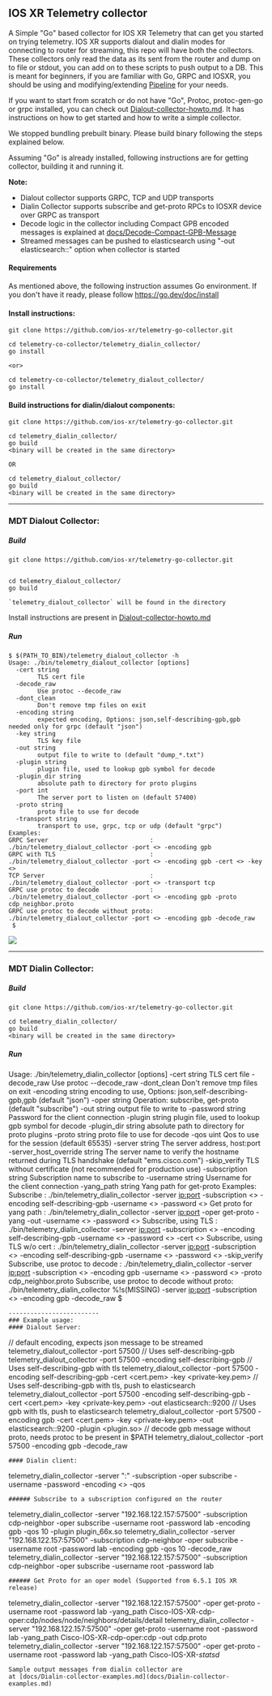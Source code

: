 ## IOS XR Telemetry collector

A Simple "Go" based collector for IOS XR Telemetry that can get you
started on trying telemetry. IOS XR supports dialout and dialin modes
for connecting to router for streaming, this repo will have both the
collectors. These collectors only read the data as its sent from the
router and dump on to file or stdout, you can add on to these scripts
to push output to a DB. This is meant for beginners, if you are familiar with Go, GRPC and IOSXR, you should be using and modifying/extending [Pipeline](https://github.com/cisco-ie/bigmuddy-network-telemetry-pipeline) for your needs.

If you want to start from scratch or do not have "Go", Protoc, protoc-gen-go or grpc installed, you can check out [Dialout-collector-howto.md](Dialout-collector-howto.md). It has instructions on how to get started and how to write a simple collector.

We stopped bundling prebuilt binary. Please build binary following the steps explained below.

Assuming "Go" is already installed, following instructions are for getting collector, building it and running it.

**Note:**
* Dialout collector supports GRPC, TCP and UDP transports
* Dialin Collector supports subscribe and get-proto RPCs to IOSXR device over GRPC as transport
* Decode logic in the collector including Compact GPB encoded messages is explained at [docs/Decode-Compact-GPB-Message](docs/Decode-Compact-GPB-Message.md)
* Streamed messages can be pushed to elasticsearch using "-out elasticsearch:<ip>:<port>" option when collector is started

#### Requirements
As mentioned above, the following instruction assumes Go environment.
If you don't have it ready, please follow https://go.dev/doc/install

#### Install instructions:
```
git clone https://github.com/ios-xr/telemetry-go-collector.git

cd telemetry-co-collector/telemetry_dialin_collector/
go install

<or>

cd telemetry-co-collector/telemetry_dialout_collector/
go install
```

#### Build instructions for dialin/dialout components:
```
git clone https://github.com/ios-xr/telemetry-go-collector.git

cd telemetry_dialin_collector/
go build
<binary will be created in the same directory>

OR

cd telemetry_dialout_collector/
go build
<binary will be created in the same directory>
```

--------
### MDT Dialout Collector:
##### Build
```
git clone https://github.com/ios-xr/telemetry-go-collector.git


cd telemetry_dialout_collector/
go build

`telemetry_dialout_collector` will be found in the directory
```

Install instructions are present in [Dialout-collector-howto.md](Dialout-collector-howto.md)

##### Run
```
$ $(PATH_TO_BIN)/telemetry_dialout_collector -h
Usage: ./bin/telemetry_dialout_collector [options]
  -cert string
        TLS cert file
  -decode_raw
        Use protoc --decode_raw
  -dont_clean
        Don't remove tmp files on exit
  -encoding string
        expected encoding, Options: json,self-describing-gpb,gpb needed only for grpc (default "json")
  -key string
        TLS key file
  -out string
        output file to write to (default "dump_*.txt")
  -plugin string
        plugin file, used to lookup gpb symbol for decode
  -plugin_dir string
        absolute path to directory for proto plugins
  -port int
        The server port to listen on (default 57400)
  -proto string
        proto file to use for decode
  -transport string
        transport to use, grpc, tcp or udp (default "grpc")
Examples:
GRPC Server                            : ./bin/telemetry_dialout_collector -port <> -encoding gpb
GRPC with TLS                          : ./bin/telemetry_dialout_collector -port <> -encoding gpb -cert <> -key <>
TCP Server                             : ./bin/telemetry_dialout_collector -port <> -transport tcp
GRPC use protoc to decode              : ./bin/telemetry_dialout_collector -port <> -encoding gpb -proto cdp_neighbor.proto
GRPC use protoc to decode without proto: ./bin/telemetry_dialout_collector -port <> -encoding gpb -decode_raw
 $
 ```

![](docs/dialout-build.gif)

--------------------
### MDT Dialin Collector:
##### Build
```
git clone https://github.com/ios-xr/telemetry-go-collector.git

cd telemetry_dialin_collector/
go build
<binary will be created in the same directory>
```

##### Run
Usage: ./bin/telemetry_dialin_collector [options]
  -cert string
        TLS cert file
  -decode_raw
        Use protoc --decode_raw
  -dont_clean
        Don't remove tmp files on exit
  -encoding string
        encoding to use, Options: json,self-describing-gpb,gpb (default "json")
  -oper string
        Operation: subscribe, get-proto (default "subscribe")
  -out string
        output file to write to
  -password string
        Password for the client connection
  -plugin string
        plugin file, used to lookup gpb symbol for decode
  -plugin_dir string
        absolute path to directory for proto plugins
  -proto string
        proto file to use for decode
  -qos uint
        Qos to use for the session (default 65535)
  -server string
        The server address, host:port
  -server_host_override string
        The server name to verify the hostname returned during TLS handshake (default "ems.cisco.com")
  -skip_verify
        TLS without certificate (not recommended for production use)
  -subscription string
        Subscription name to subscribe to
  -username string
        Username for the client connection
  -yang_path string
        Yang path for get-proto
Examples:
Subscribe                       : ./bin/telemetry_dialin_collector -server <ip:port> -subscription <> -encoding self-describing-gpb -username <> -password <>
Get proto for yang path         : ./bin/telemetry_dialin_collector -server <ip:port> -oper get-proto -yang <yang model or xpath> -out <filename> -username <> -password <>
Subscribe, using TLS            : ./bin/telemetry_dialin_collector -server <ip:port> -subscription <> -encoding self-describing-gpb -username <> -password <> -cert <>
Subscribe, using TLS w/o cert   : ./bin/telemetry_dialin_collector -server <ip:port> -subscription <> -encoding self-describing-gpb -username <> -password <> -skip_verify
Subscribe, use protoc to decode : ./bin/telemetry_dialin_collector -server <ip:port> -subscription <> -encoding gpb -username <> -password <> -proto cdp_neighbor.proto
Subscribe, use protoc to decode without proto: ./bin/telemetry_dialin_collector %!s(MISSING) -server <ip:port> -subscription <> -encoding gpb -decode_raw
 $
```
-------------------------
### Example usage:
#### Dialout Server:
```
  // default encoding, expects json message to be streamed
  telemetry_dialout_collector -port 57500
  // Uses self-describing-gpb
  telemetry_dialout_collector -port 57500 -encoding self-describing-gpb
  // Uses self-describing-gpb with tls
  telemetry_dialout_collector -port 57500 -encoding self-describing-gpb -cert <cert.pem> -key <private-key.pem>
  // Uses self-describing-gpb with tls, push to elasticsearch
  telemetry_dialout_collector -port 57500 -encoding self-describing-gpb -cert <cert.pem> -key <private-key.pem> -out elasticsearch:<ip-addr>:9200
  // Uses gpb with tls, push to elasticsearch
  telemetry_dialout_collector -port 57500 -encoding gpb -cert <cert.pem> -key <private-key.pem> -out elasticsearch:<ip-addr>:9200 -plugin <plugin.so>
 // decode gpb message without proto, needs protoc to be present in $PATH
  telemetry_dialout_collector -port 57500 -encoding gpb -decode_raw
```
#### Dialin client:
```
  telemetry_dialin_collector -server "<router-ip-address>:<grpc-port>" -subscription <subscription-name> -oper subscribe -username <username> -password <passwd> -encoding <> -qos <dscp>
```
###### Subscribe to a subscription configured on the router
```
  telemetry_dialin_collector -server "192.168.122.157:57500"
  -subscription cdp-neighbor -oper subscribe -username root -password lab -encoding gpb -qos 10 -plugin plugin_66x.so
  telemetry_dialin_collector -server "192.168.122.157:57500" -subscription cdp-neighbor -oper subscribe -username root -password lab -encoding gpb -qos 10 -decode_raw
  telemetry_dialin_collector -server "192.168.122.157:57500" -subscription cdp-neighbor -oper subscribe -username root -password lab
```
###### Get Proto for an oper model (Supported from 6.5.1 IOS XR release)
```
  telemetry_dialin_collector -server "192.168.122.157:57500" -oper get-proto -username root -password lab -yang_path Cisco-IOS-XR-cdp-oper:cdp/nodes/node/neighbors/details/detail
  telemetry_dialin_collector -server "192.168.122.157:57500" -oper get-proto -username root -password lab -yang_path Cisco-IOS-XR-cdp-oper:cdp -out cdp.proto
  telemetry_dialin_collector -server "192.168.122.157:57500" -oper get-proto -username root -password lab -yang_path Cisco-IOS-XR-*statsd*
```
Sample output messages from dialin collector are
at [docs/Dialin-collector-examples.md](docs/Dialin-collector-examples.md)
